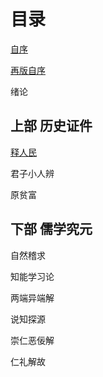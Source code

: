 # 目录

[自序](zi-xu.md)

[再版自序](zai-ban-zi-xu.md)

绪论

## 上部 历史证件

[释人民](chapter-1/section-1.md)

君子小人辨

原贫富

## 下部 儒学究元

自然稽求

知能学习论

两端异端解

说知探源

崇仁恶佞解

仁礼解故
